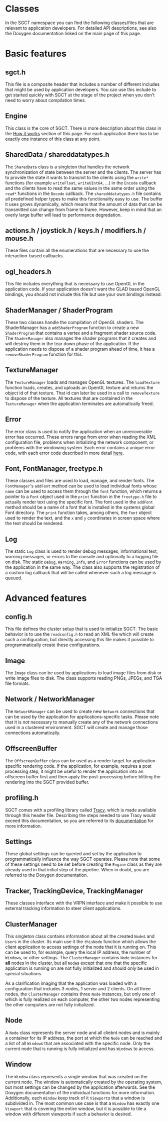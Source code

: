 # Classes

In the SGCT namespace you can find the following classes/files that are relevant to application developers.  For detailed API descriptions, see also the Doxygen documentation linked on the main page of this page.

# Basic features

## sgct.h
This file is a composite header that includes a number of different includes that might be used by application developers.  You can use this include to get started quickly with SGCT at the stage of the project when you don't need to worry about compilation times.

## Engine
This class is the core of SGCT.  There is more description about this class in the [How it works](how-it-works.md) section of this page.  For each application there has to be exactly one instance of this class at any point.

## SharedData / shareddatatypes.h
The `SharedData` class is a singleton that handles the network synchronization of state between the server and the clients.  The server has to provide the state it wants to transmit to the clients using the `write*` functions (for example `writeFloat`, `writeUInt64`, ...) in the `Encode` callback and the clients have to read the same values in the same order using the `read*` functions in the `Decode` callback.  The `sharedddatatypes.h` file contains all predefined helper types to make this functionality easy to use.  The buffer it uses grows dynamically, which means that the amount of data that can be transmitted can change from frame to frame.  However, keep in mind that an overly large buffer will lead to performance degredation.

## actions.h / joystick.h / keys.h / modifiers.h / mouse.h
These files contain all the enumerations that are necessary to use the interaction-based callbacks.

## ogl_headers.h
This file includes everything that is necessary to use OpenGL in the application code.  If your application doesn't want the GLAD based OpenGL bindings, you should not include this file but use your own bindings instead.

## ShaderManager / ShaderProgram
These two classes handle the compilation of OpenGL shaders.  The ShaderManager has a `addShaderProgram` function to create a new `ShaderProgram` that contains a vertex and a fragment shader source code.  The `ShaderManager` also manages the shader programs that it creates and will destroy them in the tear down phase of the application.  If the application needs to dispose of a shader program ahead of time, it has a `removeShaderProgram` function for this.

## TextureManager
The `TextureManager` loads and manages OpenGL textures.  The `loadTexture` function loads, creates, and uploads an OpenGL texture and returns the object id of that texture.  That id can later be used in a call to `removeTexture` to dispose of the texture.  All textures that are contained in the `TextureManager` when the application terminates are automatically freed.

## Error
The error class is used to notify the application when an unrecoverable error has occurred.  These errors range from error when reading the XML configuration file, problems when initializing the network component, or problems with the windowing system.  Each error contains a unique error code, with each error code described in more detail [here](errors.md).

## Font, FontManager, freetype.h
These classes and files are used to load, manage, and render fonts.  The `FontManager`'s `addFont` method can be used to load individual fonts whose `name` can be used to access them through the `font` function, which returns a pointer to a `Font` object used in the `print` function in the `freetype.h` file to actually render text using the specific font.  The font used in the `addFont` method should be a name of a font that is installed in the systems global Font directory.  The `print` function takes, among others, the `Font` object used to render the text, and the `x` and `y` coordinates in screen space where the text should be rendered.

## Log
The static `Log` class is used to render debug messages, informational text, warning messages, or errors to the console and optionally to a logging file on disk.  The static `Debug`, `Warning`, `Info`, and `Error` functions can be used by the application in the same way.  The class also supports the registration of a custom log callback that will be called whenever such a log message is queued.

# Advanced features

## config.h
This file defines the cluster setup that is used to initialize SGCT.  The basic behavior is to use the `readconfig.h` to read an XML file which will create such a configuration, but directly accessing this file makes it possible to programmatically create these configurations.
 
## Image
The `Image` class can be used by applications to load image files from disk or write image files to disk.  The class supports reading PNGs, JPEGs, and TGA file formats.

## Network / NetworkManager
The `NetworkManager` can be used to create new `Network` connections that can be used by the application for applications-specific tasks.  Please note that it is *not* necessary to manually create any of the network connections used in a clustered environment.  SGCT will create and manage those connections automatically.

## OffscreenBuffer
The `OffscreenBuffer` class can be used as a render target for application-specific rendering code.  If the application, for example, requires a post processing step, it might be useful to render the application into an offscreen buffer first and then apply the post-processing before blitting the rendering into the SGCT provided buffer.

## profiling.h
SGCT comes with a profiling library called [Tracy](https://bitbucket.org/wolfpld/tracy), which is made available through this header file.  Describing the steps needed to use Tracy would exceed this documentation, so you are referred to its [documentation](https://bitbucket.org/wolfpld/tracy/downloads/tracy.pdf) for more information.

## Settings
These global settings can be queried and set by the application to programmatically influence the way SGCT operates.  Please note that some of these settings need to be set before creating the `Engine` class as they are already used in that initial step of the pipeline.  When in doubt, you are referred to the Doxygen documentation.

## Tracker, TrackingDevice, TrackingManager
These classes interface with the VRPN interface and make it possible to use external tracking information to steer client applications.

## ClusterManager
This singleton class contains information about all the created `Node`s and `User`s in the cluster.  Its main use it the `thisNode` function which allows the client application to access settings of the node that it is running on.  This can be used to, for example, query the local IP address, the number of `Window`s, or other settings.  The `ClusterManager` contains `Node` instances for **all** nodes in the cluster, but all `Node`s except that one that the specific application is running on are not fully initialized and should only be used in special situations.

As a clarification imaging that the application was loaded with a configuration that includes 3 nodes, 1 server and 2 clients.  On all three nodes, the `ClusterManager` contains three `Node` instances, but only one of which is fully realized on each computer, the other two nodes representing the other computers are not fully initialized.

## Node
A `Node` class represents the server node and all cliebnt nodes and is mainly a container for its IP address, the port at which the `Node` can be reached and a list of all `Window`s that are associated with the specific node.  Only the current node that is running is fully initialized and has `Window`s to access.

## Window
The `Window` class represents a single window that was created on the current node.  The window is automatically created by the operating system, but most settings can be changed by the application afterwards.  See the Doxygen documentation of the individual functions for more information.  Additionally, each `Window` keep track of it `Viewport`s that a window is subdivided in.  The most common use case is that a `Window` has exactly one `Viewport` that is covering the entire window, but it is possible to tile a window with different viewports if such a behavior is desired.
